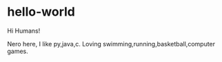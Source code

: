 # hello-world

Hi Humans!

Nero here, I like py,java,c.
Loving swimming,running,basketball,computer games.
